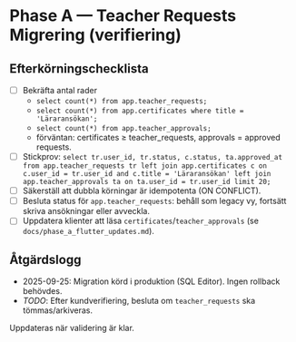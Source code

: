 # Phase A — Teacher Requests Migrering (verifiering)

## Efterkörningschecklista
- [ ] Bekräfta antal rader
  - `select count(*) from app.teacher_requests;`
  - `select count(*) from app.certificates where title = 'Läraransökan';`
  - `select count(*) from app.teacher_approvals;`
  - förväntan: certificates ≥ teacher_requests, approvals = approved requests.
- [ ] Stickprov: `select tr.user_id, tr.status, c.status, ta.approved_at from app.teacher_requests tr left join app.certificates c on c.user_id = tr.user_id and c.title = 'Läraransökan' left join app.teacher_approvals ta on ta.user_id = tr.user_id limit 20;`
- [ ] Säkerställ att dubbla körningar är idempotenta (ON CONFLICT).
- [ ] Besluta status för `app.teacher_requests`: behåll som legacy vy, fortsätt skriva ansökningar eller avveckla.
- [ ] Uppdatera klienter att läsa `certificates`/`teacher_approvals` (se `docs/phase_a_flutter_updates.md`).

## Åtgärdslogg
- 2025-09-25: Migration körd i produktion (SQL Editor). Ingen rollback behövdes.
- _TODO_: Efter kundverifiering, besluta om `teacher_requests` ska tömmas/arkiveras.

Uppdateras när validering är klar.

